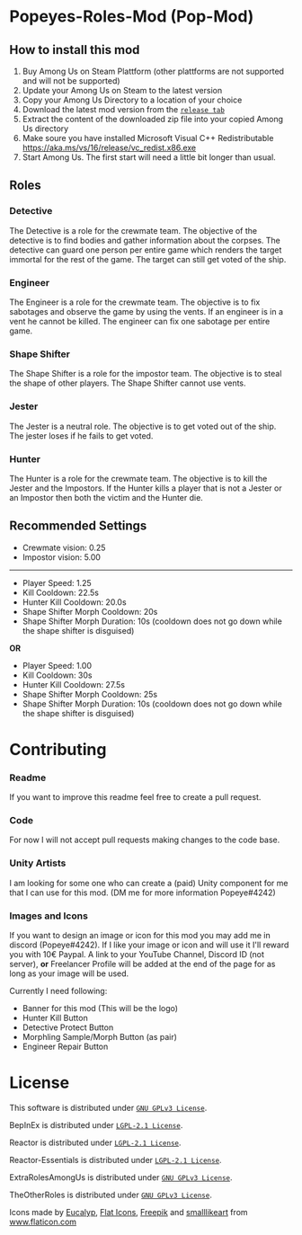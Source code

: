 # Popeyes-Roles-Mod (Pop-Mod)
## How to install this mod
1. Buy Among Us on Steam Plattform (other plattforms are not supported and will not be supported)
2. Update your Among Us on Steam to the latest version
3. Copy your Among Us Directory to a location of your choice
4. Download the latest mod version from the [`release tab`](https://github.com/Popeye4242/Popeyes-Roles-Mod/releases/latest)
5. Extract the content of the downloaded zip file into your copied Among Us directory
6. Make soure you have installed Microsoft Visual C++ Redistributable https://aka.ms/vs/16/release/vc_redist.x86.exe
7. Start Among Us. The first start will need a little bit longer than usual.

## Roles
### Detective
The Detective is a role for the crewmate team. The objective of the detective is to find bodies and gather information about the corpses. The detective can guard one person per entire game which renders the target immortal for the rest of the game. The target can still get voted of the ship.

### Engineer
The Engineer is a role for the crewmate team. The objective is to fix sabotages and observe the game by using the vents. If an engineer is in a vent he cannot be killed. The engineer can fix one sabotage per entire game. 

### Shape Shifter
The Shape Shifter is a role for the impostor team. The objective is to steal the shape of other players. The Shape Shifter cannot use vents.

### Jester
The Jester is a neutral role. The objective is to get voted out of the ship. The jester loses if he fails to get voted. 

### Hunter
The Hunter is a role for the crewmate team. The objective is to kill the Jester and the Impostors. If the Hunter kills a player that is not a Jester or an Impostor then both the victim and the Hunter die.

## Recommended Settings
- Crewmate vision: 0.25
- Impostor vision: 5.00
_____
- Player Speed: 1.25
- Kill Cooldown: 22.5s
- Hunter Kill Cooldown: 20.0s
- Shape Shifter Morph Cooldown: 20s
- Shape Shifter Morph Duration: 10s (cooldown does not go down while the shape shifter is disguised)
 
**OR**

- Player Speed: 1.00
- Kill Cooldown: 30s
- Hunter Kill Cooldown: 27.5s
- Shape Shifter Morph Cooldown: 25s
- Shape Shifter Morph Duration: 10s (cooldown does not go down while the shape shifter is disguised)

# Contributing
### Readme
If you want to improve this readme feel free to create a pull request.
### Code
For now I will not accept pull requests making changes to the code base.
### Unity Artists
I am looking for some one who can create a (paid) Unity component for me that I can use for this mod. (DM me for more information Popeye#4242)
### Images and Icons
If you want to design an image or icon for this mod you may add me in discord (Popeye#4242). If I like your image or icon and will use it I'll reward you with 10€ Paypal. A link to your YouTube Channel, Discord ID (not server), **or** Freelancer Profile will be added at the end of the page for as long as your image will be used. 

Currently I need following:
- Banner for this mod (This will be the logo)
- Hunter Kill Button
- Detective Protect Button
- Morphling Sample/Morph Button (as pair)
- Engineer Repair Button

# License
This software is distributed under [`GNU GPLv3 License`](https://github.com/NotHunter101/ExtraRolesAmongUs/blob/main/LICENSE). 

BepInEx is distributed under [`LGPL-2.1 License`](https://github.com/BepInEx/BepInEx/blob/master/LICENSE).

Reactor is distributed under [`LGPL-2.1 License`](https://github.com/NuclearPowered/Reactor/blob/master/LICENSE).  

Reactor-Essentials is distributed under [`LGPL-2.1 License`](https://github.com/DorCoMaNdO/Reactor-Essentials/blob/master/LICENSE).

ExtraRolesAmongUs is distributed under [`GNU GPLv3 License`](https://github.com/NotHunter101/ExtraRolesAmongUs/blob/main/LICENSE). 

TheOtherRoles is distributed under [`GNU GPLv3 License`](https://github.com/Eisbison/TheOtherRoles/blob/main/LICENSE). 

Icons made by <a href="https://www.flaticon.com/authors/eucalyp" title="Eucalyp">Eucalyp</a>, <a href="https://www.flaticon.com/authors/flat-icons" title="Flat Icons">Flat Icons</a>, <a href="https://www.freepik.com" title="Freepik">Freepik</a> and <a href="https://www.flaticon.com/authors/smalllikeart" title="smalllikeart">smalllikeart</a> from <a href="https://www.flaticon.com/" title="Flaticon">www.flaticon.com</a>
